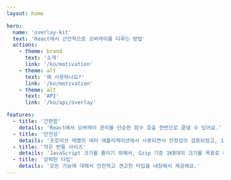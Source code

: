 ```yaml
---
layout: home

hero:
  name: 'overlay-kit'
  text: 'React에서 선언적으로 오버레이를 다루는 방법'
  actions:
    - theme: brand
      text: '소개'
      link: '/ko/motivation'
    - theme: alt
      text: '왜 사용하나요?'
      link: '/ko/motivation'
    - theme: alt
      text: 'API'
      link: '/ko/api/overlay'

features:
  - title: '간편함'
    details: 'React에서 오버레이 관리를 단순한 함수 호출 한번으로 끝낼 수 있어요.'
  - title: '안전성'
    details: '프로덕션 레벨의 여러 애플리케이션에서 사용되면서 안정성이 검증되었고, 100% 테스트 커버리지를 가지고 있어요.'
  - title: '작은 번들 사이즈'
    details: 'JavaScript 크기를 줄이기 위해서, Gzip 기준 1KB대의 크기를 목표로 하고 있어요.'
  - title: '강력한 타입'
    details: '모든 기능에 대해서 안전하고 견고한 타입을 내장해서 제공해요.'
---
```

